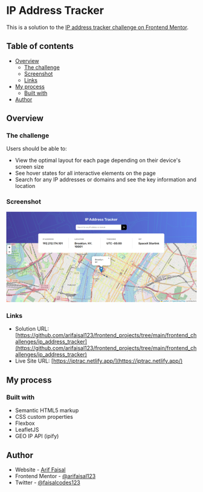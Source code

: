 # IP Address Tracker

This is a solution to the [IP address tracker challenge on Frontend Mentor](https://www.frontendmentor.io/challenges/ip-address-tracker-I8-0yYAH0).

## Table of contents

- [Overview](#overview)
  - [The challenge](#the-challenge)
  - [Screenshot](#screenshot)
  - [Links](#links)
- [My process](#my-process)
  - [Built with](#built-with)
- [Author](#author)

## Overview

### The challenge

Users should be able to:

- View the optimal layout for each page depending on their device's screen size
- See hover states for all interactive elements on the page
- Search for any IP addresses or domains and see the key information and location

### Screenshot

![](./images/screenshot.png)

### Links

- Solution URL: [https://github.com/arifaisal123/frontend_projects/tree/main/frontend_challenges/ip_address_tracker](https://github.com/arifaisal123/frontend_projects/tree/main/frontend_challenges/ip_address_tracker)
- Live Site URL: [https://iptrac.netlify.app/](https://iptrac.netlify.app/)

## My process

### Built with

- Semantic HTML5 markup
- CSS custom properties
- Flexbox
- LeafletJS
- GEO IP API (ipify)

## Author

- Website - [Arif Faisal](https://arifaisal123.github.io)
- Frontend Mentor - [@arifaisal123](https://www.frontendmentor.io/profile/arifaisal123)
- Twitter - [@faisalcodes123](https://www.twitter.com/faisalcodes123)
